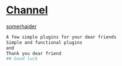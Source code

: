 # [Channel](https://telegram.me/Sourcesiran)
[somerhaider](https://telegram.me/Somerhaider)
```sh
A few simple plugins for your dear friends
Simple and functional plugins
and
Thank you dear friend
## Good luck
